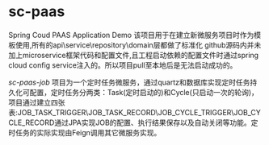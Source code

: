 # sc-paas
Spring Coud PAAS Application Demo
该项目用于在建立新微服务项目时作为模板使用,所有的api\service\repository\domain层都做了标准化
github源码内并未加上microservice框架代码和配置文件,且工程启动依赖的配置文件时通过spring cloud config service注入的。所以项目pull至本地后是无法启动成功的。

*sc-paas-job* 项目为一个定时任务微服务，通过quartz和数据库实现定时任务持久化可配置，定时任务分两类：Task(定时启动的)和Cycle(只启动一次的轮询)，项目通过建立四张表:JOB_TASK_TRIGGER\JOB_TASK_RECORD\JOB_CYCLE_TRIGGER\JOB_CYCLE_RECORD通过JPA实现JOB的配置、执行结果保存以及自动关闭等功能。定时任务的实际实现由Feign调用其它微服务实现。